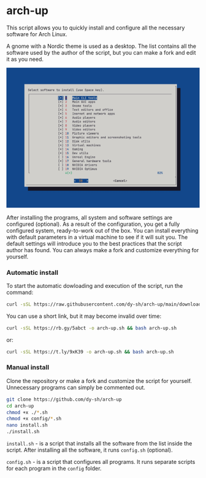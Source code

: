 # arch-up

This script allows you to quickly install and configure all the necessary software for Arch Linux.

A gnome with a Nordic theme is used as a desktop. The list contains all the software used by the author of the script, but you can make a fork and edit it as you need.

![](screen.jpg)

After installing the programs, all system and software settings are configured (optional). As a result of the configuration, you get a fully configured system, ready-to-work out of the box. You can install everything with default parameters in a virtual machine to see if it will suit you. The default settings will introduce you to the best practices that the script author has found. You can always make a fork and customize everything for yourself.

### Automatic install

To start the automatic dowloading and execution of the script, run the command:

```bash
curl -sSL https://raw.githubusercontent.com/dy-sh/arch-up/main/download.sh -o arch-up.sh && bash arch-up.sh 
```

You can use a short link, but it may become invalid over time:

```bash
curl -sSL https://rb.gy/5abct -o arch-up.sh && bash arch-up.sh 
```
or:

```bash
curl -sSL https://t.ly/9xK39 -o arch-up.sh && bash arch-up.sh 
```


### Manual install

Clone the repository or make a fork and customize the script for yourself. Unnecessary programs can simply be commented out.

```bash
git clone https://github.com/dy-sh/arch-up
cd arch-up
chmod +x ./*.sh
chmod +x config/*.sh
nano install.sh
./install.sh
```

`install.sh` - is a script that installs all the software from the list inside the script. After installing all the software, it runs `config.sh` (optional).

`config.sh` - is a script that configures all programs. It runs separate scripts for each program in the `config` folder.


